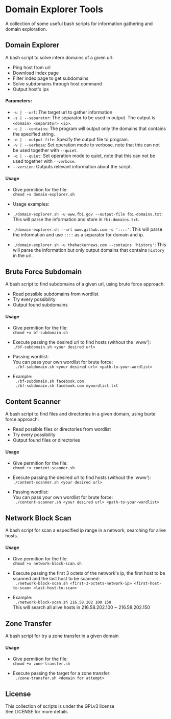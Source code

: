 # Domain Explorer Tools
A collection of some useful bash scripts for information gathering and domain exploration.  

## Domain Explorer
A bash script to solve intern domains of a given url:  
- Ping host from url  
- Download index page  
- Filter index page to get subdomains  
- Solve subdomains through host command  
- Output host's ips  

#### Parameters:
- ```-u | --url```: The target url to gather information
- ```-s | --separator```: The separator to be used in output. The output is ```<domain> <separator> <ip>```.
- ```-c | --contains```: The program will output only the domains that contains the specified string.
- ```-o | --output-file```: Specify the output file to program.
- ```-v | --verbose```: Set operation mode to verbose, note that this can not be used together with ```--quiet```.
- ```-q | --quiet```: Set operation mode to quiet, note that this can not be used together with ```--verbose```.
- ```--version```: Outputs relevant information about the script.

#### Usage
- Give permition for the file:  
``` chmod +x domain-explorer.sh ```

- Usage examples:
- ```./domain-explorer.sh -u www.fbi.gov --output-file fbi-domains.txt```: This will parse the information and store in ```fbi-domains.txt```.
- ```./domain-explorer.sh --url www.github.com -s '::::'```: This will parse the information and use ```::::``` as a separator for domain and ip.
- ```./domain-explorer.sh -u thehackernews.com --contains 'history'```: This will parse the information but only output domains that contains ```history``` in the url.

## Brute Force Subdomain
A bash script to find subdomains of a given url, using brute force approach:  
- Read possible subdomains from wordlist  
- Try every possibility  
- Output found subdomains  

#### Usage
- Give permition for the file:  
``` chmod +x bf-subdomain.sh ```

- Execute passing the desired url to find hosts (without the 'www'):  
``` ./bf-subdomain.sh <your desired url> ```

- Passing wordlist:  
You can pass your own wordlist for brute force:  
``` ./bf-subdomain.sh <your desired url> <path-to-your-wordlist>```

- Example:  
``` ./bf-subdomain.sh facebook.com```  
``` ./bf-subdomain.sh facebook.com mywordlist.txt```

## Content Scanner
A bash script to find files and directories in a given domain, using burte force approach:  
- Read possible files or directories from wordlist  
- Try every possibility
- Output found files or directories

#### Usage
- Give permition for the file:  
``` chmod +x content-scanner.sh ```

- Execute passing the desired url to find hosts (without the 'www'):  
``` ./content-scanner.sh <your desired url> ```

- Passing wordlist:  
You can pass your own wordlist for brute force:  
``` ./content-scanner.sh <your desired url> <path-to-your-wordlist>```

## Network Block Scan
A bash script for scan a especified ip range in a network, searching for alive hosts.

#### Usage
- Give permition for the file:  
``` chmod +x network-block-scan.sh ```

- Execute passing the first 3 octets of the network's ip, the first host to be scanned and the last host to be scanned:  
``` ./network-block-scan.sh <first-3-octets-network-ip> <first-host-to-scan> <last-host-to-scan>```

- Example:  
``` ./network-block-scan.sh 216.58.202 100 150```  
This will search all alive hosts in 216.58.202.100 ~ 216.58.202.150  

## Zone Transfer
A bash script for try a zone transfer in a given domain  

#### Usage
- Give permition for the file:  
``` chmod +x zone-transfer.sh ```

- Execute passing the target for a zone transfer:  
``` ./zone-transfer.sh <domain for attempt>```

## License
This collection of scripts is under the GPLv3 license  
See LICENSE for more details  
